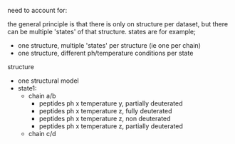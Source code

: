 need to account for:

the general principle is that there is only on structure per dataset, but there can be multiple 'states' of that structure.
states are for example; 
- one structure, multiple 'states' per structure (ie one per chain)
- one structure, different ph/temperature conditions per state



structure

- one structural model
- state1:
    - chain a/b
        - peptides ph x temperature y, partially deuterated
        - peptides ph x temperature z, fully deuterated
        - peptides ph x temperature z, non deuterated
        - peptides ph x temperature z, partially deuterated
    - chain c/d
